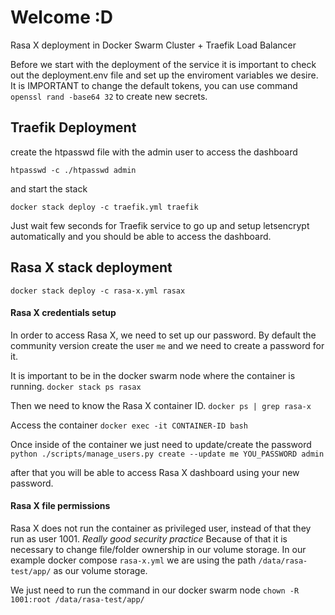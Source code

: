 # Welcome :D

Rasa X deployment in Docker Swarm Cluster + Traefik Load Balancer

Before we start with the deployment of the service it is important to check out the deployment.env file and set up 
the enviroment variables we desire. It is IMPORTANT to change the default tokens, you can use command `openssl rand -base64 32` to create new secrets.

## Traefik Deployment

create the htpasswd file with the admin user to access the dashboard

`htpasswd -c ./htpasswd admin`

and start the stack

`docker stack deploy -c traefik.yml traefik`

Just wait few seconds for Traefik service to go up and setup letsencrypt automatically and you should be able to access the dashboard.

## Rasa X stack deployment

`docker stack deploy -c rasa-x.yml rasax`

#### Rasa X credentials setup

In order to access Rasa X, we need to set up our password. By default the community version create the user `me` and we need to create a password for it.


It is important to be in the docker swarm node where the container is running. 
`docker stack ps rasax`

Then we need to know the Rasa X container ID. 
`docker ps | grep rasa-x`

Access the container
`docker exec -it CONTAINER-ID bash`

Once inside of the container we just need to update/create the password
`python ./scripts/manage_users.py create --update me YOU_PASSWORD admin`

after that you will be able to access Rasa X dashboard using your new password.

#### Rasa X file permissions

Rasa X does not run the container as privileged user, instead of that they run as user 1001. *Really good security practice*
Because of that it is necessary to change file/folder ownership in our volume storage.
In our example docker compose `rasa-x.yml` we are using the path `/data/rasa-test/app/` as our volume storage.

We just need to run the command in our docker swarm node
`chown -R 1001:root /data/rasa-test/app/`